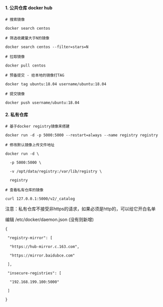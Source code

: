 #### 1. 公共仓库 docker hub

```
# 搜索镜像

docker search centos

# 筛选收藏量大于N的镜像

docker search centos --filter=stars=N

# 拉取镜像

docker pull centos

# 预备提交 - 给本地的镜像打TAG

docker tag ubuntu:18.04 username/ubuntu:18.04

# 提交镜像

docker push username/ubuntu:18.04
```



#### 2. 私有仓库

```
# 基于docker registry镜像来搭建

docker run -d -p 5000:5000 --restart=always --name registry registry

# 修改默认镜像上传文件地址

docker run -d \

  -p 5000:5000 \

  -v /opt/data/registry:/var/lib/registry \

  registry

# 查看私有仓库的镜像

curl 127.0.0.1:5000/v2/_catalog
```



注意：私有仓库不接受非https的请求，如果必须是http的，可以给它开白名单



编辑 /etc/docker/daemon.json (没有则新增)

```
{

 "registry-mirror": [

  "https://hub-mirror.c.163.com",

  "https://mirror.baidubce.com"

 ],

 "insecure-registries": [

  "192.168.199.100:5000"

 ]

}
```

